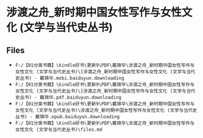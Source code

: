 # 涉渡之舟_新时期中国女性写作与女性文化 (文学与当代史丛书)

## Files

- `F:/【01分类书籍】\kindle好书\更新9\PDF\戴锦华\涉渡之舟_新时期中国女性写作与女性文化 (文学与当代史丛书)\]涉渡之舟_新时期中国女性写作与女性文化 (文学与当代史丛书) - 戴锦华.mobi.baiduyun.downloading`
- `F:/【01分类书籍】\kindle好书\更新9\PDF\戴锦华\涉渡之舟_新时期中国女性写作与女性文化 (文学与当代史丛书)\]涉渡之舟_新时期中国女性写作与女性文化 (文学与当代史丛书) - 戴锦华.pdf.baiduyun.downloading`
- `F:/【01分类书籍】\kindle好书\更新9\PDF\戴锦华\涉渡之舟_新时期中国女性写作与女性文化 (文学与当代史丛书)\涉渡之舟_新时期中国女性写作与女性文化 (文学与当代史丛书) - 戴锦华.epub.baiduyun.downloading`
- `F:/【01分类书籍】\kindle好书\更新9\PDF\戴锦华\涉渡之舟_新时期中国女性写作与女性文化 (文学与当代史丛书)\files.md`
